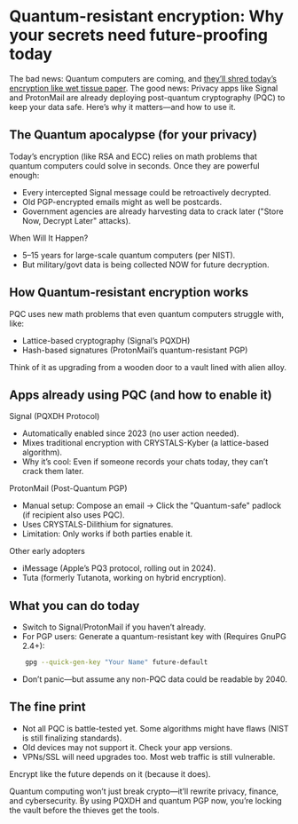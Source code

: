 # Quantum-resistant encryption: Why your secrets need future-proofing today

The bad news: Quantum computers are coming, and 
[they’ll shred today’s encryption like wet tissue paper](../state/quantum.md). The good news: 
Privacy apps like Signal and ProtonMail are already deploying post-quantum cryptography (PQC) to keep your data safe. 
Here’s why it matters—and how to use it.

## The Quantum apocalypse (for your privacy)

Today’s encryption (like RSA and ECC) relies on math problems that quantum computers could solve in seconds. Once 
they are powerful enough:

* Every intercepted Signal message could be retroactively decrypted.
* Old PGP-encrypted emails might as well be postcards.
* Government agencies are already harvesting data to crack later ("Store Now, Decrypt Later" attacks).

When Will It Happen?

* 5–15 years for large-scale quantum computers (per NIST).
* But military/govt data is being collected NOW for future decryption.

## How Quantum-resistant encryption works

PQC uses new math problems that even quantum computers struggle with, like:

* Lattice-based cryptography (Signal’s PQXDH)
* Hash-based signatures (ProtonMail’s quantum-resistant PGP)

Think of it as upgrading from a wooden door to a vault lined with alien alloy.

## Apps already using PQC (and how to enable it)

Signal (PQXDH Protocol)

* Automatically enabled since 2023 (no user action needed).
* Mixes traditional encryption with CRYSTALS-Kyber (a lattice-based algorithm).
* Why it’s cool: Even if someone records your chats today, they can’t crack them later.

ProtonMail (Post-Quantum PGP)

* Manual setup: Compose an email → Click the "Quantum-safe" padlock (if recipient also uses PQC).
* Uses CRYSTALS-Dilithium for signatures.
* Limitation: Only works if both parties enable it.

Other early adopters

* iMessage (Apple’s PQ3 protocol, rolling out in 2024).
* Tuta (formerly Tutanota, working on hybrid encryption).

## What you can do today

* Switch to Signal/ProtonMail if you haven’t already.
* For PGP users: Generate a quantum-resistant key with (Requires GnuPG 2.4+):

```bash
    gpg --quick-gen-key "Your Name" future-default
```

* Don’t panic—but assume any non-PQC data could be readable by 2040.

## The fine print

* Not all PQC is battle-tested yet. Some algorithms might have flaws (NIST is still finalizing standards).
* Old devices may not support it. Check your app versions.
* VPNs/SSL will need upgrades too. Most web traffic is still vulnerable.

Encrypt like the future depends on it (because it does).

Quantum computing won’t just break crypto—it’ll rewrite privacy, finance, and cybersecurity. By using PQXDH and 
quantum PGP now, you’re locking the vault before the thieves get the tools.
